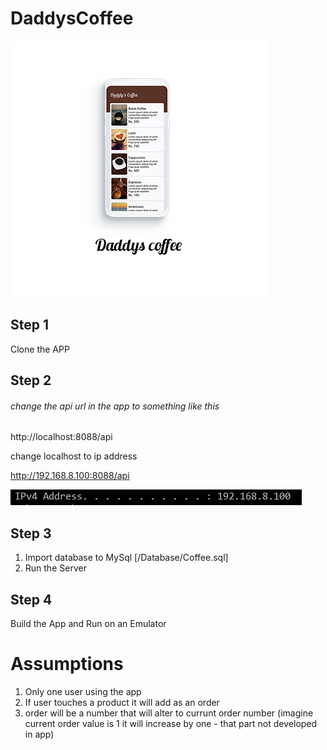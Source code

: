 # DaddysCoffee

![](images/s1.jpg)

## Step 1
Clone the APP

## Step 2
###### change the api url in the app to something like this 

http://localhost:8088/api

change localhost to ip address

http://192.168.8.100:8088/api

![](images/Screenshot%202020-11-28%20141209.png)

## Step 3
1. Import database to MySql [/Database/Coffee.sql]
2. Run the Server

## Step 4
Build the App and Run on an Emulator

# Assumptions
1. Only one user using the app 
2. If user touches a product it will add as an order
3. order will be a number that will alter to currunt order number (imagine current order value is 1 it will increase by one - that part not developed in app)

